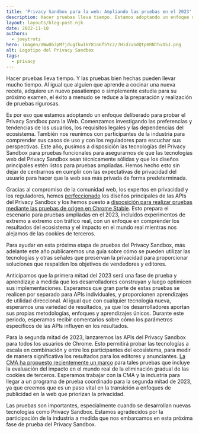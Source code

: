 ```yaml
---
title: 'Privacy Sandbox para la web: Ampliando las pruebas en el 2023'
description: Hacer pruebas lleva tiempo. Estamos adoptando un enfoque deliberado para probar el Privacy Sandbox para la web. Las APIs están disponibles para pruebas funcionales a través de las pruebas de origen y preparan el escenario para la ampliación de pruebas en el 2023—incluidos los experimentos de extremo a extremo con tráfico real—con un enfoque en la comprensión de resultados del ecosistema, y el impacto en el mundo real mientras nos alejamos de las cookies de terceros.
layout: layouts/blog-post.njk
date: 2022-11-10
authors:
  - joeytrotz
hero: imagen/VWw0b3pM7jdugTkwI6Y81n6f5Yc2/7Hid7vSdQtp0RNThvO5J.png
alt: Logotipo del Privacy Sandbox
tags:
  - privacy
---
```


Hacer pruebas lleva tiempo. Y las pruebas bien hechas pueden llevar mucho tiempo. Al igual que alguien que aprende a cocinar una nueva receta, adquiere un nuevo pasatiempo o simplemente estudia para su próximo examen, el éxito a menudo se reduce a la preparación y realización de pruebas rigurosas.

Es por eso que estamos adoptando un enfoque deliberado para probar el Privacy Sandbox para la Web. Comenzamos investigando las preferencias y tendencias de los usuarios, los requisitos legales y las dependencias del ecosistema. También nos reunimos con participantes de la industria para comprender sus casos de uso y con los reguladores para escuchar sus perspectivas. Este año, pusimos a disposición las tecnologías del Privacy Sandbox para pruebas funcionales para asegurarnos de que las tecnologías web del Privacy Sandbox sean técnicamente sólidas y que los diseños principales estén listos para pruebas ampliadas. Hemos hecho esto sin dejar de centrarnos en cumplir con las expectativas de privacidad del usuario para hacer que la web sea más privada de forma predeterminada.

Gracias al compromiso de la comunidad web, los expertos en privacidad y los reguladores, hemos [perfeccionado](https://assets.publishing.service.gov.uk/media/63593c8fd3bf7f0bd21f3657/CMA_2nd_update_report.pdf) los diseños principales de las APIs del Privacy Sandbox y los hemos puesto a [disposición para realizar pruebas mediante las pruebas de origen en Chrome Stable](/docs/privacy-sandbox/unified-origin-trial/). Esto prepara el escenario para pruebas ampliadas en el 2023, incluidos experimentos de extremo a extremo con tráfico real, con un enfoque en comprender los resultados del ecosistema y el impacto en el mundo real mientras nos alejamos de las cookies de terceros.

Para ayudar en esta próxima etapa de pruebas del Privacy Sandbox, más adelante este año publicaremos una guía sobre cómo se pueden utilizar las tecnologías y otras señales que preservan la privacidad para proporcionar soluciones que respalden los objetivos de vendedores y editores.

Anticipamos que la primera mitad del 2023 será una fase de prueba y aprendizaje a medida que los desarrolladores construyan y luego optimicen sus implementaciones. Esperamos que gran parte de estas pruebas se realicen por separado para APIs individuales, y proporcionen aprendizajes de utilidad direccional. Al igual que con cualquier tecnología nueva, esperamos una variedad de resultados, ya que los desarrolladores aportan sus propias metodologías, enfoques y aprendizajes únicos. Durante este periodo, esperamos recibir comentarios sobre cómo los parámetros específicos de las APIs influyen en los resultados.

Para la segunda mitad de 2023, lanzaremos las APIs del Privacy Sandbox para todos los usuarios de Chrome. Esto permitirá probar las tecnologías a escala en combinación y entre los participantes del ecosistema, para medir de manera significativa los resultados para los editores y anunciantes. [La CMA ha propuesto recientemente un marco](https://assets.publishing.service.gov.uk/media/6363b00de90e0705a8c3544d/CMA_Experiments_note.pdf) para tales pruebas que incluye la evaluación del impacto en el mundo real de la eliminación gradual de las cookies de terceros. Esperamos trabajar con la CMA y la industria para llegar a un programa de prueba coordinado para la segunda mitad de 2023, ya que creemos que es un paso vital en la transición a enfoques de publicidad en la web que priorizan la privacidad.

Las pruebas son importantes, especialmente cuando se desarrollan nuevas tecnologías como Privacy Sandbox. Estamos agradecidos por la participación de la industria a medida que nos embarcamos en esta próxima fase de prueba del Privacy Sandbox.
